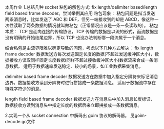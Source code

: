 本周作业
1.总结几种 socket 粘包的解包方式: fix length/delimiter based/length field based frame decoder。尝试举例其应用
粘包现象：
粘包问题是指当发送两条消息时，比如发送了 ABC 和 DEF，但另一端接收到的却是 ABCD，像这种一次性读取了两条数据的情况就叫做粘包（正常情况应该是一条一条读取的）。
粘包本质：
TCP 是面向连接的传输协议，TCP 传输的数据是以流的形式，而流数据是没有明确的开始结尾边界，所以 TCP 也没办法判断哪一段流属于一个消息。

结合粘包是由流界限难以确定导致的问题，考虑以下几种方式解决：
fix length frame decoder
数据发送方每次发送固定长度的数据(不超过发送缓冲区大小)，数据接收方读取同样固定长度数据(同样不超过接收缓冲区大小)数据流来合成一条消息数据。
适用于数据速率发送稳定、较小的场景，如工业数据采集消息。

delimiter based frame decoder
数据发送方在数据中加入指定分隔符来标记消息边界，数据接收方读到分隔符时进行拼接成一条数据消息。
适用于数据流中存在特殊字符少的消息。

length field based frame decoder
数据发送方在消息头中加入消息长度标识，数据接收方读到消息头中指定长度的数据后来立即拼接成一条数据消息。

2.实现一个从 socket connection 中解码出 goim 协议的解码器。
见goim-decode.go文件